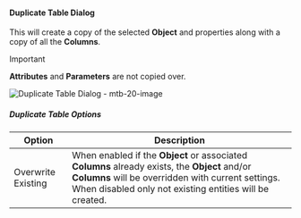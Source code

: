 #### Duplicate Table Dialog

This will create a copy of the selected **Object** and properties along with a copy of all the **Columns**.

> [!IMPORTANT]
> **Attributes** and **Parameters** are not copied over.

![Duplicate Table Dialog - mtb-20-image](images/bimlflex-app-dialog-duplicate-table.png "Duplicate Table Dialog")

##### Duplicate Table Options

| Option | Description |
| ------ | ----------- |
| Overwrite Existing | When enabled if the **Object** or associated **Columns** already exists, the **Object** and/or **Columns** will be overridden with current settings.  When disabled only not existing entities will be created. |
